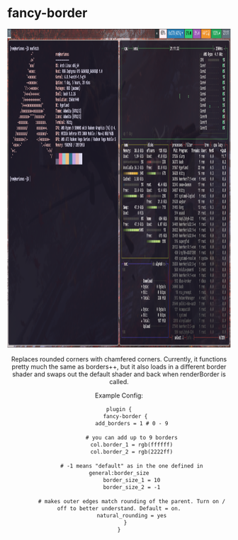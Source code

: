 # fancy-border

<div align = center>

<img src="screenshot.png" width="1280" height="720" alt="banner">

<br>

Replaces rounded corners with chamfered corners. Currently, it functions pretty much the same as borders++, but it also loads in a different border shader and swaps out the default shader and back when renderBorder is called.  

Example Config:
```
plugin {
    fancy-border {
        add_borders = 1 # 0 - 9

        # you can add up to 9 borders
        col.border_1 = rgb(ffffff)
        col.border_2 = rgb(2222ff)

        # -1 means "default" as in the one defined in general:border_size
        border_size_1 = 10
        border_size_2 = -1

        # makes outer edges match rounding of the parent. Turn on / off to better understand. Default = on.
        natural_rounding = yes
    }
}
```
